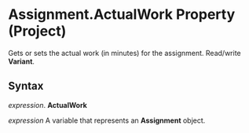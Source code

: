 
# Assignment.ActualWork Property (Project)

Gets or sets the actual work (in minutes) for the assignment. Read/write  **Variant**.


## Syntax

 _expression_. **ActualWork**

 _expression_ A variable that represents an **Assignment** object.

